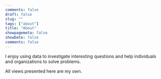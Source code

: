 ```yaml
---
comments: false
draft: false
slug: ""
tags: ["about"]
title: "About"
showpagemeta: false
showDate: false
comments: false
---
```


I enjoy using data to investigate interesting questions and help individuals and organizations to solve problems. 

All views presented here are my own.
